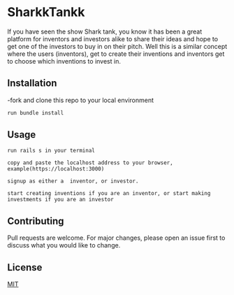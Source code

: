 # SharkkTankk

If you have seen the show Shark tank, you know it has been a great platform for inventors and investors alike to share their ideas and hope to get one of the investors to buy in on their pitch. Well this is a similar concept where the users (inventors), get to create their inventions and inventors get to choose which inventions to invest in.

## Installation

-fork and clone this repo to your local environment



```bash
run bundle install
```

## Usage

```
run rails s in your terminal

copy and paste the localhost address to your browser, example(https://localhost:3000)

signup as either a  inventor, or investor.

start creating inventions if you are an inventor, or start making investments if you are an investor

```

## Contributing
Pull requests are welcome. For major changes, please open an issue first to discuss what you would like to change.



## License
[MIT](https://choosealicense.com/licenses/mit/)
